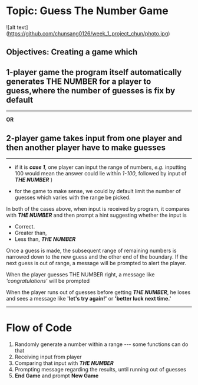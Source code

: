 # Topic: Guess The Number Game

![alt text] (https://github.com/chunsang0126/week_1_project_chun/photo.jpg)

## Objectives: Creating a game which 

## 1-player game the program itself automatically generates THE NUMBER for a player to guess,where the number of guesses is fix by default
-----------------------------------------------------------------------------------------

**OR**

## 2-player game takes input from one player and then another player have to make guesses
-----------------------------------------------------------------------------------------		
* if it is **_case 1_**, one player can input the range of numbers, _e.g._ inputting 100 would mean the answer could lie within _1-100_, followed by input of **_THE NUMBER_** )

* for the game to make sense, we could by default limit the number of guesses which varies with the range be picked.

In both of the cases above, when input is received by program, it compares with **_THE NUMBER_** and then prompt a hint suggesting whether the input is 

* Correct.
* Greater than,
* Less than, **_THE NUMBER_**

Once a guess is made, the subsequent range of remaining numbers is narrowed down to the new guess and the other end of the boundary. If the next guess is out of range, a message will be prompted to alert the player.

When the player guesses THE NUMBER right, a message like _'congratulations'_ will be prompted

When the player runs out of guesses before getting **_THE NUMBER_**, he loses and sees a message like **'let's try again!'** or **'better luck next time.'**

---

# Flow of Code

	
1. Randomly generate a number within a range --- some functions can do that
2. Receiving input from player
3. Comparing that input with **_THE NUMBER_**
4. Prompting message regarding the results, until running out of guesses
5. **End Game** and prompt **New Game**
